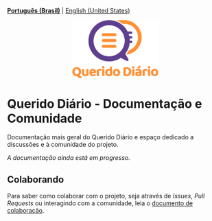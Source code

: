 [**Português (Brasil)**](README.md) | [English (United States)](.github/README-en-US.md)

<p align="center">
  <img alt="Querido Diário" src="./.github/images/querido-diario-logo.png" width="200">
</p>

# Querido Diário - Documentação e Comunidade

Documentação mais geral do Querido Diário e espaço dedicado a discussões e à
comunidade do projeto.

*A documentação ainda está em progresso.*

## Colaborando

Para saber como colaborar com o projeto, seja através de *Issues*, *Pull
Requests* ou interagindo com a comunidade, leia o
[documento de colaboração](CONTRIBUTING.md).

